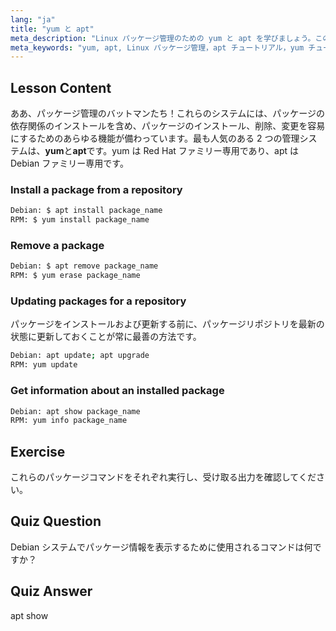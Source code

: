 ```yaml
---
lang: "ja"
title: "yum と apt"
meta_description: "Linux パッケージ管理のための yum と apt を学びましょう。この初心者向けチュートリアルで、Debian/RPM システムでのソフトウェアのインストール、削除、更新を始めましょう。今日から始めましょう！"
meta_keywords: "yum, apt, Linux パッケージ管理，apt チュートリアル，yum チュートリアル，Linux コマンド，初心者ガイド，パッケージインストール"
---
```


## Lesson Content

ああ、パッケージ管理のバットマンたち！これらのシステムには、パッケージの依存関係のインストールを含め、パッケージのインストール、削除、変更を容易にするためのあらゆる機能が備わっています。最も人気のある 2 つの管理システムは、**yum**と**apt**です。yum は Red Hat ファミリー専用であり、apt は Debian ファミリー専用です。

### Install a package from a repository

```bash
Debian: $ apt install package_name
RPM: $ yum install package_name
```

### Remove a package

```bash
Debian: $ apt remove package_name
RPM: $ yum erase package_name
```

### Updating packages for a repository

パッケージをインストールおよび更新する前に、パッケージリポジトリを最新の状態に更新しておくことが常に最善の方法です。

```bash
Debian: apt update; apt upgrade
RPM: yum update
```

### Get information about an installed package

```bash
Debian: apt show package_name
RPM: yum info package_name
```

## Exercise

これらのパッケージコマンドをそれぞれ実行し、受け取る出力を確認してください。

## Quiz Question

Debian システムでパッケージ情報を表示するために使用されるコマンドは何ですか？

## Quiz Answer

apt show
